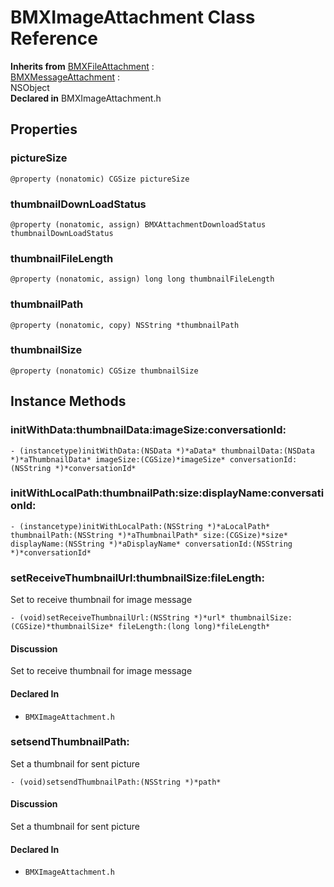 # BMXImageAttachment Class Reference

  **Inherits from** <a href="../Classes/BMXFileAttachment.md">BMXFileAttachment</a> :   
<a href="../Classes/BMXMessageAttachment.md">BMXMessageAttachment</a> :   
NSObject  
  **Declared in** BMXImageAttachment.h  

## Properties

<a name="//api/name/pictureSize" title="pictureSize"></a>
### pictureSize

`@property (nonatomic) CGSize pictureSize`

<a name="//api/name/thumbnailDownLoadStatus" title="thumbnailDownLoadStatus"></a>
### thumbnailDownLoadStatus

`@property (nonatomic, assign) BMXAttachmentDownloadStatus thumbnailDownLoadStatus`

<a name="//api/name/thumbnailFileLength" title="thumbnailFileLength"></a>
### thumbnailFileLength

`@property (nonatomic, assign) long long thumbnailFileLength`

<a name="//api/name/thumbnailPath" title="thumbnailPath"></a>
### thumbnailPath

`@property (nonatomic, copy) NSString *thumbnailPath`

<a name="//api/name/thumbnailSize" title="thumbnailSize"></a>
### thumbnailSize

`@property (nonatomic) CGSize thumbnailSize`

<a title="Instance Methods" name="instance_methods"></a>
## Instance Methods

<a name="//api/name/initWithData:thumbnailData:imageSize:conversationId:" title="initWithData:thumbnailData:imageSize:conversationId:"></a>
### initWithData:thumbnailData:imageSize:conversationId:

`- (instancetype)initWithData:(NSData *)*aData* thumbnailData:(NSData *)*aThumbnailData* imageSize:(CGSize)*imageSize* conversationId:(NSString *)*conversationId*`

<a name="//api/name/initWithLocalPath:thumbnailPath:size:displayName:conversationId:" title="initWithLocalPath:thumbnailPath:size:displayName:conversationId:"></a>
### initWithLocalPath:thumbnailPath:size:displayName:conversationId:

`- (instancetype)initWithLocalPath:(NSString *)*aLocalPath* thumbnailPath:(NSString *)*aThumbnailPath* size:(CGSize)*size* displayName:(NSString *)*aDisplayName* conversationId:(NSString *)*conversationId*`

<a name="//api/name/setReceiveThumbnailUrl:thumbnailSize:fileLength:" title="setReceiveThumbnailUrl:thumbnailSize:fileLength:"></a>
### setReceiveThumbnailUrl:thumbnailSize:fileLength:

Set to receive thumbnail for image message

`- (void)setReceiveThumbnailUrl:(NSString *)*url* thumbnailSize:(CGSize)*thumbnailSize* fileLength:(long long)*fileLength*`

#### Discussion
Set to receive thumbnail for image message

#### Declared In
* `BMXImageAttachment.h`

<a name="//api/name/setsendThumbnailPath:" title="setsendThumbnailPath:"></a>
### setsendThumbnailPath:

Set a thumbnail for sent picture

`- (void)setsendThumbnailPath:(NSString *)*path*`

#### Discussion
Set a thumbnail for sent picture

#### Declared In
* `BMXImageAttachment.h`

